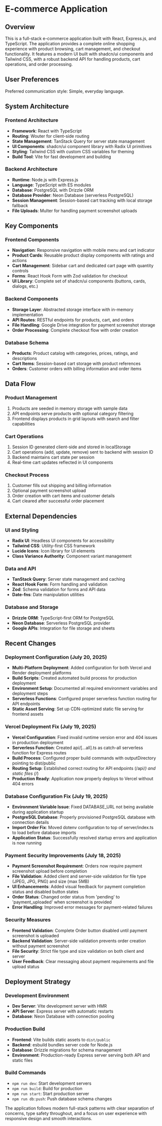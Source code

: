 # E-commerce Application

## Overview

This is a full-stack e-commerce application built with React, Express.js, and TypeScript. The application provides a complete online shopping experience with product browsing, cart management, and checkout functionality. It features a modern UI built with shadcn/ui components and Tailwind CSS, with a robust backend API for handling products, cart operations, and order processing.

## User Preferences

Preferred communication style: Simple, everyday language.

## System Architecture

### Frontend Architecture
- **Framework**: React with TypeScript
- **Routing**: Wouter for client-side routing
- **State Management**: TanStack Query for server state management
- **UI Components**: shadcn/ui component library with Radix UI primitives
- **Styling**: Tailwind CSS with custom CSS variables for theming
- **Build Tool**: Vite for fast development and building

### Backend Architecture
- **Runtime**: Node.js with Express.js
- **Language**: TypeScript with ES modules
- **Database**: PostgreSQL with Drizzle ORM
- **Database Provider**: Neon Database (serverless PostgreSQL)
- **Session Management**: Session-based cart tracking with local storage fallback
- **File Uploads**: Multer for handling payment screenshot uploads

## Key Components

### Frontend Components
- **Navigation**: Responsive navigation with mobile menu and cart indicator
- **Product Cards**: Reusable product display components with ratings and actions
- **Cart Management**: Sidebar cart and dedicated cart page with quantity controls
- **Forms**: React Hook Form with Zod validation for checkout
- **UI Library**: Complete set of shadcn/ui components (buttons, cards, dialogs, etc.)

### Backend Components
- **Storage Layer**: Abstracted storage interface with in-memory implementation
- **API Routes**: RESTful endpoints for products, cart, and orders
- **File Handling**: Google Drive integration for payment screenshot storage
- **Order Processing**: Complete checkout flow with order creation

### Database Schema
- **Products**: Product catalog with categories, prices, ratings, and descriptions
- **Cart Items**: Session-based cart storage with product references
- **Orders**: Customer orders with billing information and order items

## Data Flow

### Product Management
1. Products are seeded in memory storage with sample data
2. API endpoints serve products with optional category filtering
3. Frontend displays products in grid layouts with search and filter capabilities

### Cart Operations
1. Session ID generated client-side and stored in localStorage
2. Cart operations (add, update, remove) sent to backend with session ID
3. Backend maintains cart state per session
4. Real-time cart updates reflected in UI components

### Checkout Process
1. Customer fills out shipping and billing information
2. Optional payment screenshot upload
3. Order creation with cart items and customer details
4. Cart cleared after successful order placement

## External Dependencies

### UI and Styling
- **Radix UI**: Headless UI components for accessibility
- **Tailwind CSS**: Utility-first CSS framework
- **Lucide Icons**: Icon library for UI elements
- **Class Variance Authority**: Component variant management

### Data and API
- **TanStack Query**: Server state management and caching
- **React Hook Form**: Form handling and validation
- **Zod**: Schema validation for forms and API data
- **Date-fns**: Date manipulation utilities

### Database and Storage
- **Drizzle ORM**: TypeScript-first ORM for PostgreSQL
- **Neon Database**: Serverless PostgreSQL provider
- **Google APIs**: Integration for file storage and sheets

## Recent Changes

### Deployment Configuration (July 20, 2025)
- **Multi-Platform Deployment**: Added configuration for both Vercel and Render deployment platforms
- **Build Scripts**: Created automated build process for production deployment
- **Environment Setup**: Documented all required environment variables and deployment steps
- **Serverless Functions**: Configured proper serverless function routing for API endpoints
- **Static Asset Serving**: Set up CDN-optimized static file serving for frontend assets

### Vercel Deployment Fix (July 19, 2025)
- **Vercel Configuration**: Fixed invalid runtime version error and 404 issues in production deployment
- **Serverless Function**: Created api/[...all].ts as catch-all serverless function for Express routes
- **Build Process**: Configured proper build commands with outputDirectory pointing to dist/public
- **Routing Setup**: Established correct routing for API endpoints (/api/*) and static files (/*) 
- **Production Ready**: Application now properly deploys to Vercel without 404 errors

### Database Configuration Fix (July 19, 2025)
- **Environment Variable Issue**: Fixed DATABASE_URL not being available during application startup
- **PostgreSQL Database**: Properly provisioned PostgreSQL database with connection details
- **Import Order Fix**: Moved dotenv configuration to top of server/index.ts to load before database imports
- **Application Status**: Successfully resolved startup errors and application is now running

### Payment Security Improvements (July 18, 2025)
- **Payment Screenshot Requirement**: Orders now require payment screenshot upload before completion
- **File Validation**: Added client and server-side validation for file type (JPEG, JPG, PNG) and size (max 5MB)
- **UI Enhancements**: Added visual feedback for payment completion status and disabled button states
- **Order Status**: Changed order status from 'pending' to 'payment_uploaded' when screenshot is provided
- **Error Handling**: Improved error messages for payment-related failures

### Security Measures
- **Frontend Validation**: Complete Order button disabled until payment screenshot is uploaded
- **Backend Validation**: Server-side validation prevents order creation without payment screenshot
- **File Security**: Strict file type and size validation on both client and server
- **User Feedback**: Clear messaging about payment requirements and file upload status

## Deployment Strategy

### Development Environment
- **Dev Server**: Vite development server with HMR
- **API Server**: Express server with automatic restarts
- **Database**: Neon Database with connection pooling

### Production Build
- **Frontend**: Vite builds static assets to `dist/public`
- **Backend**: esbuild bundles server code for Node.js
- **Database**: Drizzle migrations for schema management
- **Environment**: Production-ready Express server serving both API and static files

### Build Commands
- `npm run dev`: Start development servers
- `npm run build`: Build for production
- `npm run start`: Start production server
- `npm run db:push`: Push database schema changes

The application follows modern full-stack patterns with clear separation of concerns, type safety throughout, and a focus on user experience with responsive design and smooth interactions.